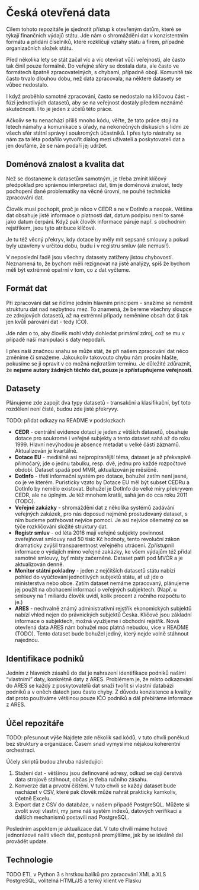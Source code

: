 # Česká otevřená data

Cílem tohoto repozitáře je sjednotit přístup k otevřeným datům, které se týkají finančních výdajů státu. Jde nám o shromáždění dat v konzistentním formátu a přidání číselníků, které rozklíčují vztahy státu a firem, případně organizačních složek státu.

Před několika lety se stát začal víc a víc otevírat vůči veřejnosti, ale často tak činil pouze formálně. Do veřejné sféry se dostala data, ale často ve formátech špatně zpracovatelných, s chybami, případně obojí. Komunitě tak často trvalo dlouhou dobu, než data zpracovala, na některé datasety se vůbec nedostalo.

I když proběhlo samotné zpracování, často se nedostalo na klíčovou část - fúzi jednotlivých datasetů, aby se na veřejnost dostaly předem neznámé skutečnosti. I to je jeden z účelů této práce.

Ačkoliv se tu nenachází příliš mnoho kódu, věřte, že tato práce stojí na letech námahy a komunikace s úřady, na nekonečných diskusích s lidmi ze všech sfér státní správy i soukromých účastníků. I přes tyto nástrahy se nám za ta léta podařilo vytvořit dialog mezi uživateli a poskytovateli dat a jen doufáme, že se nám podaří jej udržet.

## Doménová znalost a kvalita dat

Než se dostaneme k datasetům samotným, je třeba zmínit klíčový předpoklad pro správnou interpretaci dat, tím je doménová znalost, tedy pochopení dané problematiky na věcné úrovni, ne pouhé technické zpracování dat.

Člověk musí pochopit, proč je něco v CEDR a ne v DotInfo a naopak. Většina dat obsahuje jisté informace o platnosti dat, datum podpisu není to samé jako datum čerpání. Když pak člověk informace páruje např. s obchodním rejstříkem, jsou tyto atribuce klíčové.

Je tu též věcný překryv, kdy dotace by měly mít sepsané smlouvy a pokud byly uzavřeny v určitou dobu, budu i v registru smluv (ale nemusí!).

V neposlední řadě jsou všechny datasety zatíženy jistou chybovostí. Neznamená to, že bychom měli rezignovat na jisté analýzy, spíš že bychom měli být extrémně opatrní v tom, co z dat vyčteme.

## Formát dat

Při zpracování dat se řídíme jedním hlavním principem - snažíme se neměnit strukturu dat nad nezbytnou mez. To znamená, že bereme všechny sloupce ze zdrojových datasetů, až na extrémní případy neměníme obsah dat (i tak jen kvůli párování dat - tedy IČO).

Jde nám o to, aby člověk mohl vždy dohledat primární zdroj, což se mu v případě naší manipulaci s daty nepodaří.

I přes naši značnou snahu se může stát, že při našem zpracování dat něco změníme či smažeme. Jakoukoliv takovouto chybu nám prosím hlašte, pokusíme se ji opravit v co možná nejkratším termínu. Je důležité zdůraznit, že **nejsme autory žádných těchto dat, pouze je zpřístupňujeme veřejnosti**.

## Datasety

Plánujeme zde zapojit dva typy datasetů - transakční a klasifikační, byť toto rozdělení není čisté, budou zde jisté překryvy.

TODO: přidat odkazy na README v podslozkach

- **CEDR** - centrální evidence dotací je jeden z větších datasetů, obsahuje dotace pro soukromé i veřejné subjekty a tento dataset sahá až do roku 1999. Hlavní nevýhodou je absence metadat u velké části záznamů. Aktualizován je kvartálně.
- **Dotace EU** - mediálně asi nejpropíranější téma, dataset je až překvapivě přímočarý, jde o jednu tabulku, resp. dvě, jednu pro každé rozpočtové období. Dataset spadá pod MMR, aktualizován je měsíčně.
- **DotInfo** - třetí informační systém pro dotace, bohužel zatím není jasné, co je ve kterém. Puristicky vzato by Dotace EU měl být subset CEDRu a DotInfo by nemělo existovat. Bohužel je DotInfo do velké míry překryvem CEDR, ale ne úplným. Je též mnohem kratší, sahá jen do cca roku 2011 (TODO).
- **Veřejné zakázky** - shromáždění dat z několika systémů zadávání veřejných zakázek, pro nás doposud nejméně prostudovaný dataset, s ním budeme potřebovat nejvíce pomoci. Je asi nejvíce ošemetný co se týče rozklíčování složité struktury dat.
- **Registr smluv** - od léta 2016 mají veřejné subjekty povinnost zveřejňovat smlouvy nad 50 tisíc Kč hodnoty, tento revoluční zákon dramaticky zvýšil transparentnost veřejného utrácení. Zpřístupnil informace o výdajích mimo veřejné zakázky, ke všem výdajům též přidal samotné smlouvy, byť místy začerněné. Dataset patří pod MVČR a je aktualizován denně.
- **Monitor státní pokladny** - jeden z nejčitších datasetů státu nabízí pohled do vyúčtování jednotlivých subjektů státu, ať už jde o ministerstva nebo obce. Zatím dataset nemáme zpracovaný, plánujeme jej použít na obohacení informací o veřejných subjektech. (Např. u smlouvy na 1 miliardu člověk uvidí, kolik procent z ročního rozpočtu to je.)
- **ARES** - nechvalně známý administrativní rejstřík ekonomických subjektů nabízí vhled nejen do právnických subjektů Česka. Klíčové jsou základní informace o subjektech, možná využijeme i obchodní rejstřík. Nová otevřená data ARES nám bohužel moc platná nebudou, více v README (TODO). Tento dataset bude bohužel jediný, který nejde volně stáhnout najednou.

## Identifikace podniků
Jedním z hlavních zásahů do dat je nahrazení identifikace podniků našimi “vlastními” daty, konkrétně daty z ARES. Problémem je, že místo odkazování do ARES se každý z poskytovatelů dat snaží tvořit si vlastní databázi podniků a v oněch datech jsou často chyby. Z důvodu konzistence a kvality dat proto používáme většinou pouze IČO podniků a dál přebíráme informace z ARES.

## Účel repozitáře

TODO: přesunout výše
Najdete zde několik sad kódů, v tuto chvíli poněkud bez struktury a organizace. Časem snad vymyslíme nějakou koherentní orchestraci.

Účely skriptů budou zhruba následující:

1. Stažení dat - většinou jsou definované adresy, odkud se dají čerstvá data strojově stáhnout, občas je třeba ručního zásahu.
2. Konverze dat a prvotní čištění. V tuto chvíli se každý dataset bude nacházet v CSV, které pak člověk může nahrát prakticky kamkoliv, včetně Excelu.
3. Export dat z CSV do databáze, v našem případě PostgreSQL. Můžete si zvolit svoji vlastní, my jsme náš systém indexů, datových verifikací a dalších mechanismů postavili nad PostgreSQL.

Posledním aspektem je aktualizace dat. V tuto chvíli máme hotové jednorázové nalití všech dat, postupně promýšlíme, jak by se ideálně dal provádět update.

## Technologie
TODO
ETL v Python 3 s hrstkou balíků pro zpracování XML a XLS
PostgreSQL, volitelná
HTML/JS a tenký klient ve Flasku

